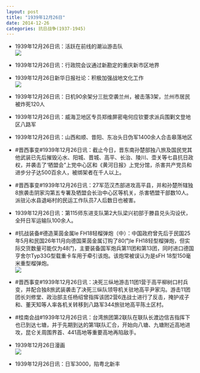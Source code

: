 ```yaml
---
layout: post
title: "1939年12月26日"
date: 2014-12-26
categories: 抗日战争(1937-1945)
---
```


<meta name="referrer" content="no-referrer" />

- 1939年12月26日讯：活跃在前线的潮汕游击队 <br/><img src="https://ww2.sinaimg.cn/large/aca367d8jw1enngdtq5wgj20fl1dm7ho.jpg" />

- 1939年12月26日讯：行政院会议通过新勘定的重庆新市区地界 

- 1939年12月26日新华日报社论：积极加强战地文化工作 <br/><img src="https://ww3.sinaimg.cn/large/aca367d8jw1enneneohg6j210y0gjtet.jpg" />

- 1939年12月26日讯：日机90余架分三批空袭兰州，被击落3架，兰州市居民被炸死120人 

- 1939年12月26日讯：威海卫地区专员郑维屏密电何应钦要求派兵围剿文登地区八路军 

- 1939年12月26日讯：山西和顺、昔阳、东冶头日伪军1400余人合击皋落地区 

- #晋西事变#1939年12月26日讯：截止今日，晋东南孙楚部独八旅及国民党其他武装已先后摧毁沁水、阳城、晋城、高平、长治、陵川、壶关等七县抗日政权，并袭击了‘牺盟会”上党中心区和《黄河日报》上党分馆，杀害共产党员和进步分子达500百余人，被绑架者在千人以上。 

- #晋西事变#1939年12月26日讯：27军范汉杰部进攻高平县，并和孙楚所辖独8旅袭击阴家沟第五专署及牺盟会长治中心区等机关，杀害牺盟干部数10人。派驻沁水县退峪村的民运工作队员7人后数日也被害。 

- 1939年12月26日讯：第115师东进支队第2大队梁兴初部于滕县兑头沟设伏，全歼日军运输队100余人。 

- #抗战装备#德造莱茵金属le FH18轻榴弹炮（中）：中国政府曾先后于民国25年5月和民国26年11月向德国莱茵金属订购了80门le FH18轻型榴弹炮，但实际交货数量可能仅为48门，主要装备国军炮兵第11团和第13团，同时进口德国亨舍尔Typ33G型载重卡车用于牵引该炮。该炮常被误认为是sFH 18型150毫米重型榴弹炮。 <br/><img src="https://ww1.sinaimg.cn/large/aca367d8jw1enmupo55pkj20jh0wpgtr.jpg" />

- #晋西事变#1939年12月26日讯：决死三纵地游击11团1营于高平柳树口村兵变，并配合独8旅武装袭击了决死三纵队领导机关驻地高平尹家沟。游击11团团长刘修堂、政治部主任杨绍曾指挥该团2营6连战士进行了反击，掩护戎子和、董天知等人率各机关转移到八路军344旅驻地高平陈土区村。 

- #桂南会战#1939年12月26日讯：台湾旅团第2联队在联队长渡边信吉指挥下也已到达七塘，并于先期到达的第1联队汇合，开始向八塘、九塘附近高地进攻，昆仑关周围界首、441高地等重要高地再陷敌手。 

- 1939年12月26日漫画 <br/><img src="https://ww1.sinaimg.cn/large/aca367d8jw1enmqd053ebj20dw0cgdh6.jpg" />

- 1939年12月26日讯：日军3000，陷粤北新丰 

